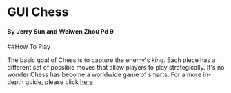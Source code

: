 # **GUI Chess**
#### By Jerry Sun and Weiwen Zhou Pd 9


##How To Play

The basic goal of Chess is to capture the enemy's king. Each piece has a different set of possible
moves that allow players to play strategically. It's no wonder Chess has become a worldwide
game of smarts. For a more in-depth guide, please click [here](http://www.chesscorner.com/tutorial/learn.htm)

